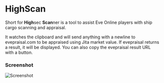 # HighScan

Short for **High**sec **Scan**ner is a tool to assist Eve Online players with ship cargo scanning and appraisal. 

It watches the clipboard and will send anything with a newline to evepraisal.com to be appraised using Jita market value. If evepraisal returns a result, it will be displayed. You can also copy the evepraisal result URL with a button.

### Screenshot
![Screenshot](http://i.imgur.com/IcTsQZQ.png "Screenshot")
